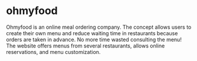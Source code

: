 # ohmyfood

Ohmyfood is an online meal ordering company. 
The concept allows users to create their own menu and reduce waiting time in restaurants because orders are taken in advance. 
No more time wasted consulting the menu!
The website offers menus from several restaurants, allows online reservations, and menu customization.